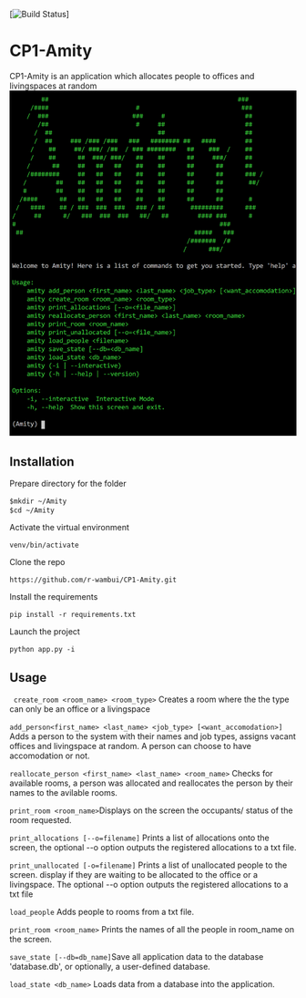 
[![Build Status](https://travis-ci.org/r-wambui/CP1-Amity.svg?branch=master)]
# CP1-Amity
CP1-Amity is an application which allocates people to offices and livingspaces at random
![Screen shot](/designs/amity.png)
## Installation
Prepare directory for the folder
```
$mkdir ~/Amity
$cd ~/Amity
```
Activate the virtual environment
```
venv/bin/activate
```
Clone the repo
```
https://github.com/r-wambui/CP1-Amity.git
```
Install the requirements
```
pip install -r requirements.txt
```
Launch the project
```
python app.py -i
```
## Usage
``` create_room <room_name> <room_type>``` Creates a room where the the type can only be an office or a livingspace 

```add_person<first_name> <last_name> <job_type> [<want_accomodation>]``` Adds a person to the system with their names and job types, assigns vacant offices and livingspace at random. A person can choose to have accomodation or not.

 ```reallocate_person <first_name> <last_name> <room_name>``` Checks for available rooms,  a person was allocated and reallocates the person by their names to the avilable rooms.
 
 ```print_room <room_name>```Displays on the screen the occupants/ status of the room requested.
 
```print_allocations [--o=filename]```  Prints a list of allocations onto the screen, the optional  --o  option outputs the registered allocations to a txt file.

```print_unallocated [-o=filename]``` Prints a list of unallocated people to the screen. display if they are waiting to be allocated to the office or a livingspace. The optional  --o  option outputs the registered allocations to a txt file

```load_people```  Adds people to rooms from a txt file.

```print_room <room_name>``` Prints the names of all the people in  room_name  on the screen.

```save_state [--db=db_name]```Save all application data to the database 'database.db', or optionally, a user-defined database.

```load_state <db_name>``` Loads data from a database into the application.


